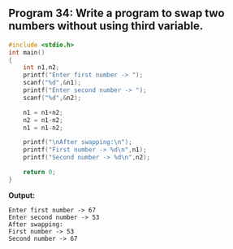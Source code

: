 ## Program 34: Write a program to swap two numbers without using third variable.
```c
#include <stdio.h>
int main()
{
    int n1,n2;
    printf("Enter first number -> ");
    scanf("%d",&n1);
    printf("Enter second number -> ");
    scanf("%d",&n2);

    n1 = n1+n2;
    n2 = n1-n2;
    n1 = n1-n2;

    printf("\nAfter swapping:\n");
    printf("First number -> %d\n",n1);
    printf("Second number -> %d\n",n2);

    return 0;
}
```
**Output:**
```
Enter first number -> 67
Enter second number -> 53
After swapping:
First number -> 53
Second number -> 67
